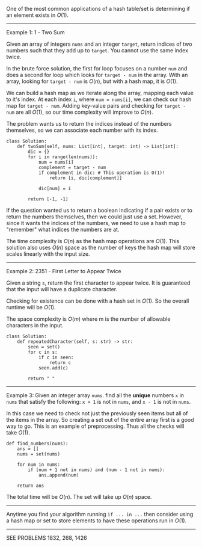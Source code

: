 One of the most common applications of a hash table/set is determining if an element exists in $O(1)$.

------------

Example 1: 1 - Two Sum

Given an array of integers `nums` and an integer `target`, return indices of two numbers such that they add up to `target`. You cannot use the same index twice.

In the brute force solution, the first for loop focuses on a number `num` and does a second for loop which looks for `target - num` in the array. With an array, looking for `target - num` is $O(n)$, but with a hash map, it is $O(1)$.

We can build a hash map as we iterate along the array, mapping each value to it's index. At each index `i`, where `num = nums[i]`, we can check our hash map for `target - num`. Adding key-value pairs and checking for `target - num` are all $O(1)$, so our time complexity will improve to $O(n)$.

The problem wants us to return the indices instead of the numbers themselves, so we can associate each number with its index.

```
class Solution:
    def twoSum(self, nums: List[int], target: int) -> List[int]:
        dic = {}
        for i in range(len(nums)):
            num = nums[i]
            complement = target - num
            if complement in dic: # This operation is O(1)!
                return [i, dic[complement]]
            
            dic[num] = i
        
        return [-1, -1]
```

If the question wanted us to return a boolean indicating if a pair exists or to return the numbers themselves, then we could just use a set. However, since it wants the indices of the numbers, we need to use a hash map to "remember" what indices the numbers are at.

The time complexity is $O(n)$ as the hash map operations are $O(1)$. This solution also uses $O(n)$ space as the number of keys the hash map will store scales linearly with the input size.

---------------------------

Example 2: 2351 - First Letter to Appear Twice

Given a string `s`, return the first character to appear twice. It is guaranteed that the input will have a duplicate character.

Checking for existence can be done with a hash set in $O(1)$. So the overall runtime will be $O(1)$.

The space complexity is $O(m)$ where m is the number of allowable characters in the input.

```
class Solution:
    def repeatedCharacter(self, s: str) -> str:
        seen = set()
        for c in s:
            if c in seen:
                return c
            seen.add(c)

        return " "
```

-------------------

Example 3: Given an integer array `nums`. find all the **unique** numbers `x` in `nums` that satisfy the following: `x + 1` is not in `nums`, and `x - 1` is not in `nums`.

In this case we need to check not just the previously seen items but all of the items in the array. So creating a set out of the entire array first is a good way to go. This is an example of preprocessing. Thus all the checks will take $O(1)$.

```
def find_numbers(nums):
    ans = []
    nums = set(nums)

    for num in nums:
        if (num + 1 not in nums) and (num - 1 not in nums):
            ans.append(num)
    
    return ans
```

The total time will be $O(n)$. The set will take up $O(n)$ space.

-----------------------

Anytime you find your algorithm running `if ... in ...` then consider using a hash map or set to store elements to have these operations run in $O(1)$.

-------------------------------

SEE PROBLEMS 1832, 268, 1426